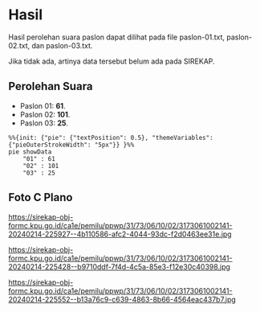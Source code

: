 # Hasil

Hasil perolehan suara paslon dapat dilihat pada file paslon-01.txt, paslon-02.txt, dan paslon-03.txt.

Jika tidak ada, artinya data tersebut belum ada pada SIREKAP.

## Perolehan Suara

 * Paslon 01: **61**.
 * Paslon 02: **101**.
 * Paslon 03: **25**.

```mermaid
%%{init: {"pie": {"textPosition": 0.5}, "themeVariables": {"pieOuterStrokeWidth": "5px"}} }%%
pie showData
    "01" : 61
    "02" : 101
    "03" : 25
```
## Foto C Plano

https://sirekap-obj-formc.kpu.go.id/ca1e/pemilu/ppwp/31/73/06/10/02/3173061002141-20240214-225927--4b110586-afc2-4044-93dc-f2d0463ee31e.jpg

https://sirekap-obj-formc.kpu.go.id/ca1e/pemilu/ppwp/31/73/06/10/02/3173061002141-20240214-225428--b9710ddf-7f4d-4c5a-85e3-f12e30c40398.jpg

https://sirekap-obj-formc.kpu.go.id/ca1e/pemilu/ppwp/31/73/06/10/02/3173061002141-20240214-225552--b13a76c9-c639-4863-8b66-4564eac437b7.jpg
